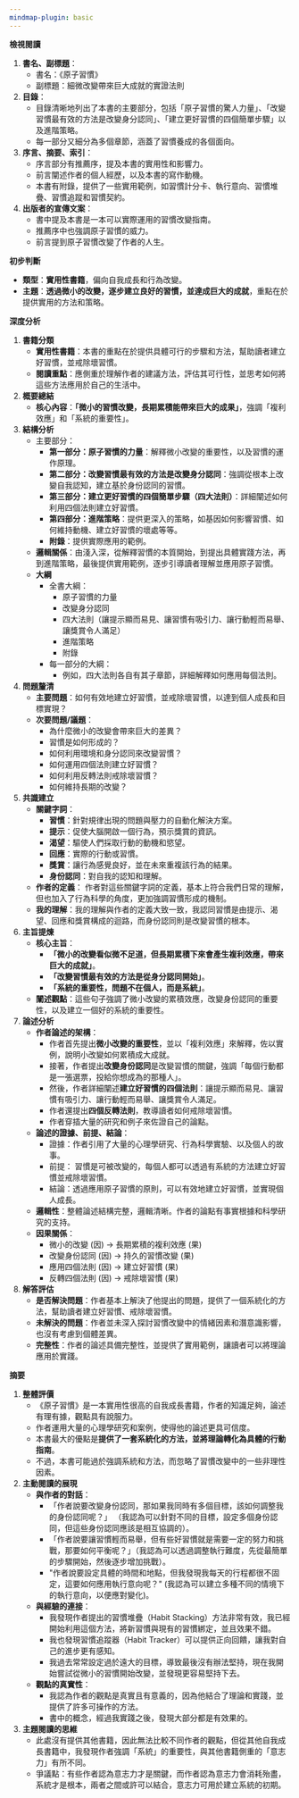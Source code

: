 ```yaml
---
mindmap-plugin: basic
---
```


**檢視閱讀**

1. **書名、副標題**：
    - 書名：《原子習慣》
    - 副標題：細微改變帶來巨大成就的實證法則
2. **目錄**：
    - 目錄清晰地列出了本書的主要部分，包括「原子習慣的驚人力量」、「改變習慣最有效的方法是改變身分認同」、「建立更好習慣的四個簡單步驟」以及進階策略。
    - 每一部分又細分為多個章節，涵蓋了習慣養成的各個面向。
3. **序言、摘要、索引**：
    - 序言部分有推薦序，提及本書的實用性和影響力。
    - 前言闡述作者的個人經歷，以及本書的寫作動機。
    - 本書有附錄，提供了一些實用範例，如習慣計分卡、執行意向、習慣堆疊、習慣追蹤和習慣契約。
4. **出版者的宣傳文案**：
    - 書中提及本書是一本可以實際運用的習慣改變指南。
    - 推薦序中也強調原子習慣的威力。
    - 前言提到原子習慣改變了作者的人生。

**初步判斷**

- **類型**：**實用性書籍**，偏向自我成長和行為改變。
- **主題**：**透過微小的改變，逐步建立良好的習慣，並達成巨大的成就**，重點在於提供實用的方法和策略。

**深度分析**

1. **書籍分類**
    - **實用性書籍**：本書的重點在於提供具體可行的步驟和方法，幫助讀者建立好習慣，並戒除壞習慣。
    - **閱讀重點**：應側重於理解作者的建議方法，評估其可行性，並思考如何將這些方法應用於自己的生活中。
2. **概要總結**
    - **核心內容**：**「微小的習慣改變，長期累積能帶來巨大的成果」**，強調「複利效應」和「系統的重要性」。
3. **結構分析**
    - 主要部分：
        - **第一部分：原子習慣的力量**：解釋微小改變的重要性，以及習慣的運作原理。
        - **第二部分：改變習慣最有效的方法是改變身分認同**：強調從根本上改變自我認知，建立基於身份認同的習慣。
        - **第三部分：建立更好習慣的四個簡單步驟（四大法則）**：詳細闡述如何利用四個法則建立好習慣。
        - **第四部分：進階策略**：提供更深入的策略，如基因如何影響習慣、如何維持動機、建立好習慣的壞處等等。
        - **附錄**：提供實際應用的範例。
    - **邏輯關係**：由淺入深，從解釋習慣的本質開始，到提出具體實踐方法，再到進階策略，最後提供實用範例，逐步引導讀者理解並應用原子習慣。
    - **大綱**
        - 全書大綱：
            - 原子習慣的力量
            - 改變身分認同
            - 四大法則（讓提示顯而易見、讓習慣有吸引力、讓行動輕而易舉、讓獎賞令人滿足）
            - 進階策略
            - 附錄
        - 每一部分的大綱：
            - 例如，四大法則各自有其子章節，詳細解釋如何應用每個法則。
4. **問題釐清**
    - **主要問題**：如何有效地建立好習慣，並戒除壞習慣，以達到個人成長和目標實現？
    - **次要問題/議題**：
        - 為什麼微小的改變會帶來巨大的差異？
        - 習慣是如何形成的？
        - 如何利用環境和身分認同來改變習慣？
        - 如何運用四個法則建立好習慣？
        - 如何利用反轉法則戒除壞習慣？
        - 如何維持長期的改變？
5. **共識建立**
    - **關鍵字詞**：
        - **習慣**：針對規律出現的問題與壓力的自動化解決方案。
        - **提示**：促使大腦開啟一個行為，預示獎賞的資訊。
        - **渴望**：驅使人們採取行動的動機和慾望。
        - **回應**：實際的行動或習慣。
        - **獎賞**：讓行為感覺良好，並在未來重複該行為的結果。
        - **身份認同**：對自我的認知和理解。
    - **作者的定義**： 作者對這些關鍵字詞的定義，基本上符合我們日常的理解，但也加入了行為科學的角度，更加強調習慣形成的機制。
    - **我的理解**：我的理解與作者的定義大致一致，我認同習慣是由提示、渴望、回應和獎賞構成的迴路，而身份認同則是改變習慣的根本。
6. **主旨提煉**
    - **核心主旨**：
        - **「微小的改變看似微不足道，但長期累積下來會產生複利效應，帶來巨大的成就」**。
        - **「改變習慣最有效的方法是從身分認同開始」**。
        - **「系統的重要性，問題不在個人，而是系統」**。
    - **闡述觀點**：這些句子強調了微小改變的累積效應，改變身份認同的重要性，以及建立一個好的系統的重要性。
7. **論述分析**
    - **作者論述的架構**：
        - 作者首先提出**微小改變的重要性**，並以「複利效應」來解釋，佐以實例，說明小改變如何累積成大成就。
        - 接著，作者提出**改變身份認同**是改變習慣的關鍵，強調「每個行動都是一張選票，投給你想成為的那種人」。
        - 然後，作者詳細闡述**建立好習慣的四個法則**：讓提示顯而易見、讓習慣有吸引力、讓行動輕而易舉、讓獎賞令人滿足。
        - 作者還提出**四個反轉法則**，教導讀者如何戒除壞習慣。
        - 作者穿插大量的研究和例子來佐證自己的論點。
    - **論述的證據、前提、結論**：
        - 證據：作者引用了大量的心理學研究、行為科學實驗、以及個人的故事。
        - 前提： 習慣是可被改變的，每個人都可以透過有系統的方法建立好習慣並戒除壞習慣。
        - 結論：透過應用原子習慣的原則，可以有效地建立好習慣，並實現個人成長。
    - **邏輯性**：整體論述結構完整，邏輯清晰。作者的論點有事實根據和科學研究的支持。
    - **因果關係**：
        - 微小的改變 (因) -> 長期累積的複利效應 (果)
        - 改變身份認同 (因) -> 持久的習慣改變 (果)
        - 應用四個法則 (因) -> 建立好習慣 (果)
        - 反轉四個法則 (因) -> 戒除壞習慣 (果)
8. **解答評估**
    - **是否解決問題**：作者基本上解決了他提出的問題，提供了一個系統化的方法，幫助讀者建立好習慣、戒除壞習慣。
    - **未解決的問題**：作者並未深入探討習慣改變中的情緒因素和潛意識影響，也沒有考慮到個體差異。
    - **完整性**：作者的論述具備完整性，並提供了實用範例，讓讀者可以將理論應用於實踐。

**摘要**

1. **整體評價**
    - 《原子習慣》是一本實用性很高的自我成長書籍，作者的知識足夠，論述有理有據，觀點具有說服力。
    - 作者運用大量的心理學研究和案例，使得他的論述更具可信度。
    - 本書最大的優點是**提供了一套系統化的方法，並將理論轉化為具體的行動指南**。
    - 不過，本書可能過於強調系統和方法，而忽略了習慣改變中的一些非理性因素。
2. **主動閱讀的展現**
    - **與作者的對話**：
        - 「作者說要改變身份認同，那如果我同時有多個目標，該如何調整我的身份認同呢？」 （我認為可以針對不同的目標，設定多個身份認同，但這些身份認同應該是相互協調的）。
        - 「作者說要讓習慣輕而易舉，但有些好習慣就是需要一定的努力和挑戰，那要如何平衡呢？」（我認為可以透過調整執行難度，先從最簡單的步驟開始，然後逐步增加挑戰）。
        - "作者說要設定具體的時間和地點，但我發現我每天的行程都很不固定，這要如何應用執行意向呢？" (我認為可以建立多種不同的情境下的執行意向，以便應對變化)。
    - **與經驗的連接**：
        - 我發現作者提出的習慣堆疊（Habit Stacking）方法非常有效，我已經開始利用這個方法，將新習慣與現有的習慣綁定，並且效果不錯。
        - 我也發現習慣追蹤器（Habit Tracker）可以提供正向回饋，讓我對自己的進步更有感知。
        - 我過去常常設定過於遠大的目標，導致最後沒有辦法堅持，現在我開始嘗試從微小的習慣開始改變，並發現更容易堅持下去。
    - **觀點的真實性**：
        - 我認為作者的觀點是真實且有意義的，因為他結合了理論和實踐，並提供了許多可操作的方法。
        - 書中的概念，經過我實踐之後，發現大部分都是有效果的。
3. **主題閱讀的思維**
    - 此處沒有提供其他書籍，因此無法比較不同作者的觀點，但從其他自我成長書籍中，我發現作者強調「系統」的重要性，與其他書籍側重的「意志力」有所不同。
    - 爭議點：有些作者認為意志力才是關鍵，而作者認為意志力會消耗殆盡，系統才是根本，兩者之間或許可以結合，意志力可用於建立系統的初期。
